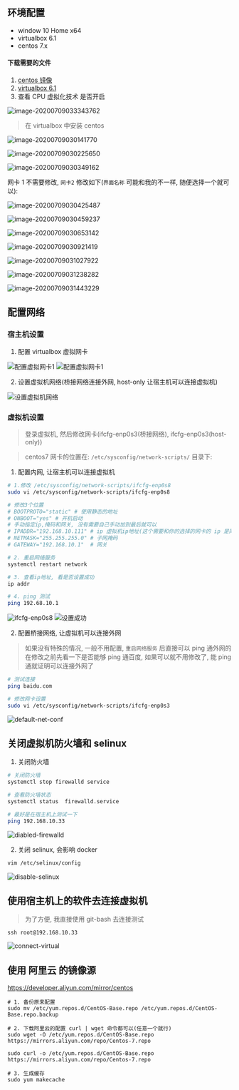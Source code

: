 ## 环境配置

- window 10 Home x64
- virtualbox 6.1
- centos 7.x

#### 下载需要的文件

1. [centos 镜像](http://mirrors.aliyun.com/centos/7.8.2003/isos/x86_64/CentOS-7-x86_64-DVD-2003.iso)
2. [virtualbox 6.1](https://download.virtualbox.org/virtualbox/6.1.10/VirtualBox-6.1.10-138449-Win.exe)
3. 查看 CPU 虚拟化技术 是否开启



![image-20200709033343762](https://raw.githubusercontent.com/liaohui5/images/main/images/202206131630339.png)


> 在 virtualbox 中安装 centos

![image-20200709030141770](https://raw.githubusercontent.com/liaohui5/images/main/images/202206131631903.png)

![image-20200709030225650](https://raw.githubusercontent.com/liaohui5/images/main/images/202206131631989.png)

![image-20200709030349162](https://raw.githubusercontent.com/liaohui5/images/main/images/202206131631185.png)

网卡 1 不需要修改, `网卡2` 修改如下(`界面名称` 可能和我的不一样, 随便选择一个就可以):

![image-20200709030425487](https://raw.githubusercontent.com/liaohui5/images/main/images/202206131632542.png)

![image-20200709030459237](https://raw.githubusercontent.com/liaohui5/images/main/images/202206131632627.png)

![image-20200709030653142](https://raw.githubusercontent.com/liaohui5/images/main/images/202206131632226.png)

![image-20200709030921419](https://raw.githubusercontent.com/liaohui5/images/main/images/202206131632450.png)

![image-20200709031027922](https://raw.githubusercontent.com/liaohui5/images/main/images/202206131632885.png)

![image-20200709031238282](https://raw.githubusercontent.com/liaohui5/images/main/images/202206131632314.png)

![image-20200709031443229](https://raw.githubusercontent.com/liaohui5/images/main/images/202206131632155.png)

## 配置网络

### 宿主机设置

1. 配置 virtualbox 虚拟网卡

![配置虚拟网卡1](https://raw.githubusercontent.com/liaohui5/images/main/images/202206131633598.png)
![配置虚拟网卡1](https://raw.githubusercontent.com/liaohui5/images/main/images/20210709191543.png)

2. 设置虚拟机网络(桥接网络连接外网, host-only 让宿主机可以连接虚拟机)

![设置虚拟机网络](https://raw.githubusercontent.com/liaohui5/images/main/images/20210709191710.png)

### 虚拟机设置

> 登录虚拟机, 然后修改网卡(ifcfg-enp0s3(桥接网络), ifcfg-enp0s3(host-only))

> centos7 网卡的位置在: `/etc/sysconfig/network-scripts/` 目录下:

1. 配置内网, 让宿主机可以连接虚拟机

```sh
# 1.修改 /etc/sysconfig/network-scripts/ifcfg-enp0s8
sudo vi /etc/sysconfig/network-scripts/ifcfg-enp0s8

# 修改3个位置
# BOOTPROTO="static" # 使用静态的地址
# ONBOOT="yes" # 开机启动
# 手动指定ip,掩码和网关, 没有需要自己手动加到最后就可以
# IPADDR="192.168.10.111" # ip 虚拟机ip地址(这个需要和你的选择的网卡的 ip 是同一网段)
# NETMASK="255.255.255.0" # 子网掩码
# GATEWAY="192.168.10.1"  # 网关

# 2. 重启网络服务
systemctl restart network

# 3. 查看ip地址, 看是否设置成功
ip addr

# 4. ping 测试
ping 192.68.10.1
```

![ifcfg-enp0s8](https://raw.githubusercontent.com/liaohui5/images/main/images/20210709193000.png)
![设置成功](https://raw.githubusercontent.com/liaohui5/images/main/images/20210709193451.png)

2. 配置桥接网络, 让虚拟机可以连接外网

> 如果没有特殊的情况, 一般不用配置, `重启网络服务` 后直接可以 ping 通外网的
> 在修改之前先看一下是否能够 ping 通百度, 如果可以就不用修改了, 能 ping 通就证明可以连接外网了

```sh
# 测试连接
ping baidu.com

# 修改网卡设置
sudo vi /etc/sysconfig/network-scripts/ifcfg-enp0s3
```

![default-net-conf](https://raw.githubusercontent.com/liaohui5/images/main/images/20210709194106.png)

## 关闭虚拟机防火墙和 selinux

1. 关闭防火墙

```sh
# 关闭防火墙
systemctl stop firewalld service

# 查看防火墙状态
systemctl status  firewalld.service

# 最好是在宿主机上测试一下
ping 192.168.10.33
```

![diabled-firewalld](https://raw.githubusercontent.com/liaohui5/images/main/images/20210709194953.png)

2. 关闭 selinux, 会影响 docker

```sh
vim /etc/selinux/config
```

![disable-selinux](https://raw.githubusercontent.com/liaohui5/images/main/images/20210709195254.png)

## 使用宿主机上的软件去连接虚拟机

> 为了方便, 我直接使用 git-bash 去连接测试

```shell
ssh root@192.168.10.33
```

![connect-virtual](https://raw.githubusercontent.com/liaohui5/images/main/images/20210709195605.png)

## 使用 阿里云 的镜像源

https://developer.aliyun.com/mirror/centos

```shell
# 1. 备份原来配置
sudo mv /etc/yum.repos.d/CentOS-Base.repo /etc/yum.repos.d/CentOS-Base.repo.backup

# 2. 下载阿里云的配置 curl | wget 命令都可以(任意一个就行)
sudo wget -O /etc/yum.repos.d/CentOS-Base.repo https://mirrors.aliyun.com/repo/Centos-7.repo

sudo curl -o /etc/yum.repos.d/CentOS-Base.repo https://mirrors.aliyun.com/repo/Centos-7.repo

# 3. 生成缓存
sudo yum makecache
```
